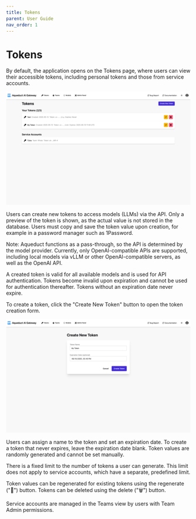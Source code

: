 ```yaml
---
title: Tokens
parent: User Guide
nav_order: 1
---
```


# Tokens

By default, the application opens on the Tokens page, where users can view their accessible tokens, including personal
tokens and those from service accounts.

![Tokens Page](../assets/user_guide/token_page.png)

Users can create new tokens to access models (LLMs) via the API. Only a preview of the token is shown, as the actual
value is not stored in the database. Users must copy and save the token value upon creation, for example in a password
manager such as 1Password.

Note: Aqueduct functions as a pass-through, so the API is determined by the model provider. Currently, only
OpenAI-compatible APIs are supported, including local models via vLLM or other OpenAI-compatible servers, as well as the
OpenAI API.

A created token is valid for all available models and is used for API authentication. Tokens become invalid upon
expiration and cannot be used for authentication thereafter. Tokens without an expiration date never expire.

To create a token, click the "Create New Token" button to open the token creation form.

![Token Create](../assets/user_guide/token_create.png)

Users can assign a name to the token and set an expiration date. To create a token that never expires, leave the
expiration date blank. Token values are randomly generated and cannot be set manually.

There is a fixed limit to the number of tokens a user can generate. This limit does not apply to service accounts, which
have a separate, predefined limit.

Token values can be regenerated for existing tokens using the regenerate ("🔄") button. Tokens can be deleted using the
delete ("🗑") button.

Service accounts are managed in the Teams view by users with Team Admin permissions.
